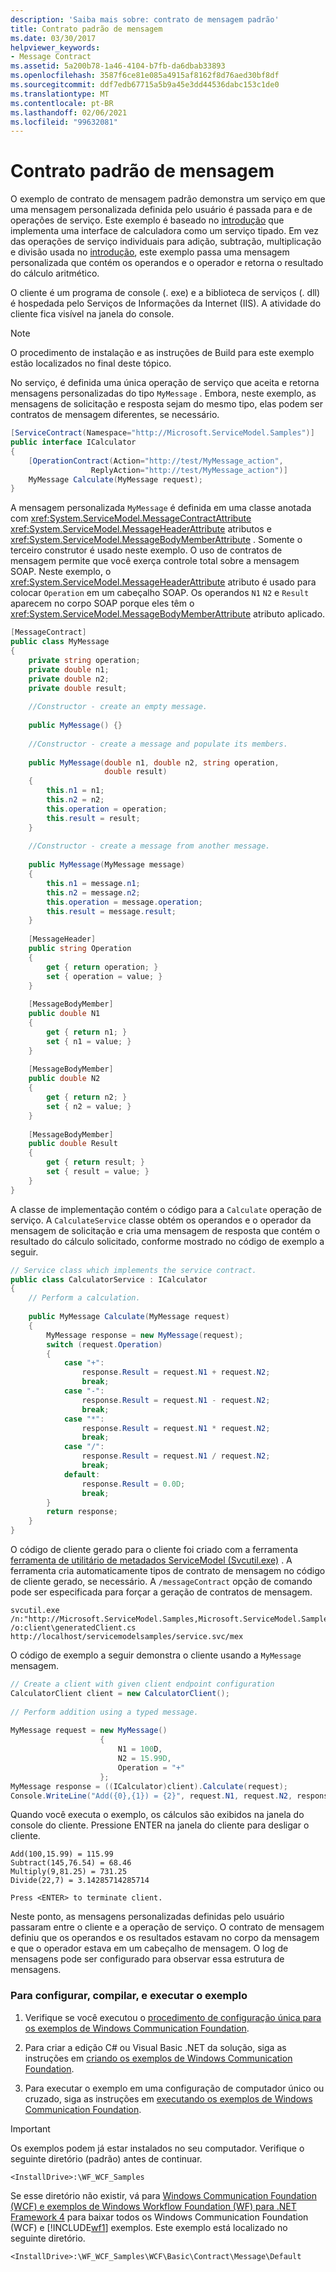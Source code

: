```yaml
---
description: 'Saiba mais sobre: contrato de mensagem padrão'
title: Contrato padrão de mensagem
ms.date: 03/30/2017
helpviewer_keywords:
- Message Contract
ms.assetid: 5a200b78-1a46-4104-b7fb-da6dbab33893
ms.openlocfilehash: 3587f6ce81e085a4915af8162f8d76aed30bf8df
ms.sourcegitcommit: ddf7edb67715a5b9a45e3dd44536dabc153c1de0
ms.translationtype: MT
ms.contentlocale: pt-BR
ms.lasthandoff: 02/06/2021
ms.locfileid: "99632081"
---
```

# <a name="default-message-contract"></a>Contrato padrão de mensagem

O exemplo de contrato de mensagem padrão demonstra um serviço em que uma mensagem personalizada definida pelo usuário é passada para e de operações de serviço. Este exemplo é baseado no [introdução](getting-started-sample.md) que implementa uma interface de calculadora como um serviço tipado. Em vez das operações de serviço individuais para adição, subtração, multiplicação e divisão usada no [introdução](getting-started-sample.md), este exemplo passa uma mensagem personalizada que contém os operandos e o operador e retorna o resultado do cálculo aritmético.  
  
 O cliente é um programa de console (. exe) e a biblioteca de serviços (. dll) é hospedada pelo Serviços de Informações da Internet (IIS). A atividade do cliente fica visível na janela do console.  
  
> [!NOTE]
> O procedimento de instalação e as instruções de Build para este exemplo estão localizados no final deste tópico.  
  
 No serviço, é definida uma única operação de serviço que aceita e retorna mensagens personalizadas do tipo `MyMessage` . Embora, neste exemplo, as mensagens de solicitação e resposta sejam do mesmo tipo, elas podem ser contratos de mensagem diferentes, se necessário.  
  
```csharp
[ServiceContract(Namespace="http://Microsoft.ServiceModel.Samples")]  
public interface ICalculator  
{  
    [OperationContract(Action="http://test/MyMessage_action",  
                  ReplyAction="http://test/MyMessage_action")]  
    MyMessage Calculate(MyMessage request);  
}  
```  
  
 A mensagem personalizada `MyMessage` é definida em uma classe anotada com <xref:System.ServiceModel.MessageContractAttribute> <xref:System.ServiceModel.MessageHeaderAttribute> atributos e <xref:System.ServiceModel.MessageBodyMemberAttribute> . Somente o terceiro construtor é usado neste exemplo. O uso de contratos de mensagem permite que você exerça controle total sobre a mensagem SOAP. Neste exemplo, o <xref:System.ServiceModel.MessageHeaderAttribute> atributo é usado para colocar `Operation` em um cabeçalho SOAP. Os operandos `N1` `N2` e `Result` aparecem no corpo SOAP porque eles têm o <xref:System.ServiceModel.MessageBodyMemberAttribute> atributo aplicado.  
  
```csharp
[MessageContract]  
public class MyMessage  
{  
    private string operation;  
    private double n1;  
    private double n2;  
    private double result;  
  
    //Constructor - create an empty message.  
  
    public MyMessage() {}  
  
    //Constructor - create a message and populate its members.  
  
    public MyMessage(double n1, double n2, string operation,
                     double result)  
    {  
        this.n1 = n1;  
        this.n2 = n2;  
        this.operation = operation;  
        this.result = result;  
    }  
  
    //Constructor - create a message from another message.  
  
    public MyMessage(MyMessage message)  
    {  
        this.n1 = message.n1;  
        this.n2 = message.n2;  
        this.operation = message.operation;  
        this.result = message.result;  
    }  
  
    [MessageHeader]  
    public string Operation  
    {  
        get { return operation; }  
        set { operation = value; }  
    }  
  
    [MessageBodyMember]  
    public double N1  
    {  
        get { return n1; }  
        set { n1 = value; }  
    }  
  
    [MessageBodyMember]  
    public double N2  
    {  
        get { return n2; }  
        set { n2 = value; }  
    }  
  
    [MessageBodyMember]  
    public double Result  
    {  
        get { return result; }  
        set { result = value; }  
    }  
}  
```  
  
 A classe de implementação contém o código para a `Calculate` operação de serviço. A `CalculateService` classe obtém os operandos e o operador da mensagem de solicitação e cria uma mensagem de resposta que contém o resultado do cálculo solicitado, conforme mostrado no código de exemplo a seguir.  
  
```csharp
// Service class which implements the service contract.  
public class CalculatorService : ICalculator  
{  
    // Perform a calculation.  
  
    public MyMessage Calculate(MyMessage request)  
    {  
        MyMessage response = new MyMessage(request);  
        switch (request.Operation)  
        {  
            case "+":  
                response.Result = request.N1 + request.N2;  
                break;  
            case "-":  
                response.Result = request.N1 - request.N2;  
                break;  
            case "*":  
                response.Result = request.N1 * request.N2;  
                break;  
            case "/":  
                response.Result = request.N1 / request.N2;  
                break;  
            default:  
                response.Result = 0.0D;  
                break;  
        }  
        return response;  
    }  
}  
```  
  
 O código de cliente gerado para o cliente foi criado com a ferramenta [ferramenta de utilitário de metadados ServiceModel (Svcutil.exe)](../servicemodel-metadata-utility-tool-svcutil-exe.md) . A ferramenta cria automaticamente tipos de contrato de mensagem no código de cliente gerado, se necessário. A `/messageContract` opção de comando pode ser especificada para forçar a geração de contratos de mensagem.  
  
```console  
svcutil.exe /n:"http://Microsoft.ServiceModel.Samples,Microsoft.ServiceModel.Samples" /o:client\generatedClient.cs http://localhost/servicemodelsamples/service.svc/mex  
```  
  
 O código de exemplo a seguir demonstra o cliente usando a `MyMessage` mensagem.  
  
```csharp
// Create a client with given client endpoint configuration  
CalculatorClient client = new CalculatorClient();  
  
// Perform addition using a typed message.  
  
MyMessage request = new MyMessage()
                    {  
                        N1 = 100D,  
                        N2 = 15.99D,  
                        Operation = "+"  
                    };
MyMessage response = ((ICalculator)client).Calculate(request);  
Console.WriteLine("Add({0},{1}) = {2}", request.N1, request.N2, response.Result);  
```  
  
 Quando você executa o exemplo, os cálculos são exibidos na janela do console do cliente. Pressione ENTER na janela do cliente para desligar o cliente.  
  
```console  
Add(100,15.99) = 115.99  
Subtract(145,76.54) = 68.46  
Multiply(9,81.25) = 731.25  
Divide(22,7) = 3.14285714285714  
  
Press <ENTER> to terminate client.  
```  
  
 Neste ponto, as mensagens personalizadas definidas pelo usuário passaram entre o cliente e a operação de serviço. O contrato de mensagem definiu que os operandos e os resultados estavam no corpo da mensagem e que o operador estava em um cabeçalho de mensagem. O log de mensagens pode ser configurado para observar essa estrutura de mensagens.  
  
### <a name="to-set-up-build-and-run-the-sample"></a>Para configurar, compilar, e executar o exemplo  
  
1. Verifique se você executou o [procedimento de configuração única para os exemplos de Windows Communication Foundation](one-time-setup-procedure-for-the-wcf-samples.md).  
  
2. Para criar a edição C# ou Visual Basic .NET da solução, siga as instruções em [criando os exemplos de Windows Communication Foundation](building-the-samples.md).  
  
3. Para executar o exemplo em uma configuração de computador único ou cruzado, siga as instruções em [executando os exemplos de Windows Communication Foundation](running-the-samples.md).  
  
> [!IMPORTANT]
> Os exemplos podem já estar instalados no seu computador. Verifique o seguinte diretório (padrão) antes de continuar.  
>
> `<InstallDrive>:\WF_WCF_Samples`  
>
> Se esse diretório não existir, vá para [Windows Communication Foundation (WCF) e exemplos de Windows Workflow Foundation (WF) para .NET Framework 4](https://www.microsoft.com/download/details.aspx?id=21459) para baixar todos os Windows Communication Foundation (WCF) e [!INCLUDE[wf1](../../../../includes/wf1-md.md)] exemplos. Este exemplo está localizado no seguinte diretório.  
>
> `<InstallDrive>:\WF_WCF_Samples\WCF\Basic\Contract\Message\Default`  
